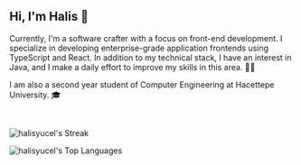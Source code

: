 ## Hi, I'm **Halis** 👋

Currently, I'm a software crafter with a focus on front-end development. I specialize in developing enterprise-grade application frontends using TypeScript and React. In addition to my technical stack, I have an interest in Java, and I make a daily effort to improve my skills in this area. 👨‍💻

I am also a second year student of Computer Engineering at Hacettepe University. 🎓

<br />

![halisyucel's Streak](https://github-readme-streak-stats.herokuapp.com/?user=halisyucel&theme=dark&hide_border=true)

![halisyucel's Top Languages](https://github-readme-stats.vercel.app/api/top-langs/?username=halisyucel&theme=dark&show_icons=true&hide_border=true&layout=compact)
